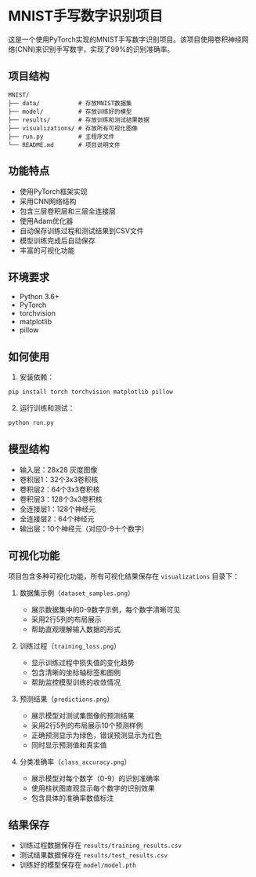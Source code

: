 # MNIST手写数字识别项目

这是一个使用PyTorch实现的MNIST手写数字识别项目。该项目使用卷积神经网络(CNN)来识别手写数字，实现了99%的识别准确率。

## 项目结构

```
MNIST/
├── data/           # 存放MNIST数据集
├── model/          # 存放训练好的模型
├── results/        # 存放训练和测试结果数据
├── visualizations/ # 存放所有可视化图像
├── run.py          # 主程序文件
└── README.md       # 项目说明文件
```

## 功能特点

- 使用PyTorch框架实现
- 采用CNN网络结构
- 包含三层卷积层和三层全连接层
- 使用Adam优化器
- 自动保存训练过程和测试结果到CSV文件
- 模型训练完成后自动保存
- 丰富的可视化功能

## 环境要求

- Python 3.6+
- PyTorch
- torchvision
- matplotlib
- pillow

## 如何使用

1. 安装依赖：
```bash
pip install torch torchvision matplotlib pillow
```

2. 运行训练和测试：
```bash
python run.py
```

## 模型结构

- 输入层：28x28 灰度图像
- 卷积层1：32个3x3卷积核
- 卷积层2：64个3x3卷积核
- 卷积层3：128个3x3卷积核
- 全连接层1：128个神经元
- 全连接层2：64个神经元
- 输出层：10个神经元（对应0-9十个数字）

## 可视化功能

项目包含多种可视化功能，所有可视化结果保存在 `visualizations` 目录下：

1. 数据集示例（`dataset_samples.png`）
   - 展示数据集中的0-9数字示例，每个数字清晰可见
   - 采用2行5列的布局展示
   - 帮助直观理解输入数据的形式

2. 训练过程（`training_loss.png`）
   - 显示训练过程中损失值的变化趋势
   - 包含清晰的坐标轴标签和图例
   - 帮助监控模型训练的收敛情况

3. 预测结果（`predictions.png`）
   - 展示模型对测试集图像的预测结果
   - 采用2行5列的布局展示10个预测样例
   - 正确预测显示为绿色，错误预测显示为红色
   - 同时显示预测值和真实值

4. 分类准确率（`class_accuracy.png`）
   - 展示模型对每个数字（0-9）的识别准确率
   - 使用柱状图直观显示每个数字的识别效果
   - 包含具体的准确率数值标注

## 结果保存

- 训练过程数据保存在 `results/training_results.csv`
- 测试结果数据保存在 `results/test_results.csv`
- 训练好的模型保存在 `model/model.pth` 